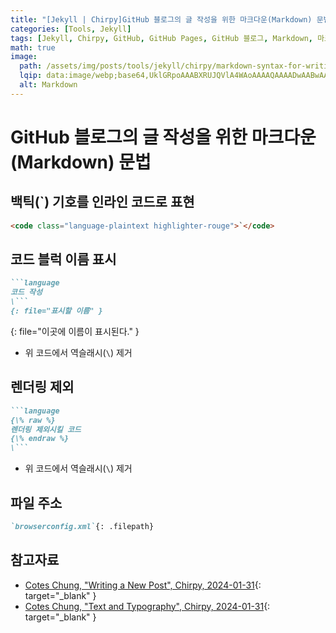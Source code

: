 ```yaml
---
title: "[Jekyll | Chirpy]GitHub 블로그의 글 작성을 위한 마크다운(Markdown) 문법"
categories: [Tools, Jekyll]
tags: [Jekyll, Chirpy, GitHub, GitHub Pages, GitHub 블로그, Markdown, 마크다운]
math: true
image:
  path: /assets/img/posts/tools/jekyll/chirpy/markdown-syntax-for-writing-on-github-blog/01-markdown-logo.jpg
  lqip: data:image/webp;base64,UklGRpoAAABXRUJQVlA4WAoAAAAQAAAADwAABwAAQUxQSDIAAAARL0AmbZurmr57yyIiqE8oiG0bejIYEQTgqiDA9vqnsUSI6H+oAERp2HZ65qP/VIAWAFZQOCBCAAAA8AEAnQEqEAAIAAVAfCWkAALp8sF8rgRgAP7o9FDvMCkMde9PK7euH5M1m6VWoDXf2FkP3BqV0ZYbO6NA/VFIAAAA
  alt: Markdown
---
```


# GitHub 블로그의 글 작성을 위한 마크다운(Markdown) 문법

## 백틱(\`) 기호를 인라인 코드로 표현

```markdown
<code class="language-plaintext highlighter-rouge">`</code>
```

## 코드 블럭 이름 표시

```markdown
```language
코드 작성
\```
{: file="표시할 이름" }
```
{: file="이곳에 이름이 표시된다." }

- 위 코드에서 역슬래시(`\`) 제거

## 렌더링 제외

```markdown
```language
{\% raw %}
렌더링 제외시킬 코드
{\% endraw %}
\```
```

- 위 코드에서 역슬래시(`\`) 제거

## 파일 주소

```markdown
`browserconfig.xml`{: .filepath}
```

## 참고자료

- [Cotes Chung, "Writing a New Post", Chirpy, 2024-01-31](https://chirpy.cotes.page/posts/write-a-new-post/){: target="_blank" }
- [Cotes Chung, "Text and Typography", Chirpy, 2024-01-31](https://chirpy.cotes.page/posts/text-and-typography/){: target="_blank" }